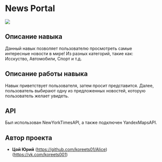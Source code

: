 # News Portal
![](logo.png)
## Описание навыка
Данный навык позволяет пользователю просмотреть самые интересные новости в мире! Из разных категорий, такие как: Исскуство, Автомобили, Спорт и т.д.
## Описание работы навыка
Навык приветствует пользователя, затем просит представится. Далее, пользователь выбирают одну из предложенных новостей, которую пользователь желает увидеть.
## API
Был использован NewYorkTimesAPI, а также подключен YandexMapsAPI.
## Автор проекта
* **Цой Юрий**
(https://github.com/koreets01/Alice)
(https://vk.com/koreets001)
